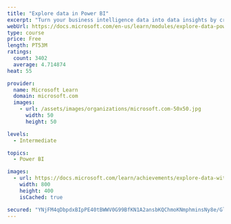 ```yaml
---
title: "Explore data in Power BI"
excerpt: "Turn your business intelligence data into data insights by creating and configuring Power BI dashboards."
webUrl: https://docs.microsoft.com/en-us/learn/modules/explore-data-power-bi/
type: course
price: Free
length: PT53M
ratings:
  count: 3402
  average: 4.714874
heat: 55

provider:
  name: Microsoft Learn
  domain: microsoft.com
  images:
    - url: /assets/images/organizations/microsoft.com-50x50.jpg
      width: 50
      height: 50

levels:
  - Intermediate

topics:
  - Power BI

images:
  - url: https://docs.microsoft.com/learn/achievements/explore-data-with-power-bi-desktop-social.png
    width: 800
    height: 400
    isCached: true

secured: "YNjFM4qDbpdxBIpPE40tBWWV0G99BfKN1A2ansbKQChmoKNmphminsNy8e/GlMIYYm/1oD8PbQ19vcyyRqX/2pq6tsC7OmOTSGWzhs4CNhJB8HNf4f81AGVkSJ4DBjuf6+v8M9Cdxl1A8ag17o07B4pamn50YWYkYNybmOzQFiD1zNaNM4ifm0miDIkrDe5JxkUmpW/b7jAmZGJkKO1FlS2qwOYEA19kqi2YDjcOgX/T1hnt/msjnPYq91ezlqgG+JffVui0ysjGjfXqzgQnMR5wtXfbuyAuVHmby6OF9RITs42X+95ByHbc+f9Ynw3OJt8ox7yWfBG2U7MFoxfQ5UTGwMVehY1DQQCEbT39tvoob5KY5TfgkfWuNOHoSmWWrBPO0X6G+PCZ8zOG65Zmq1ZYjzLGgLHK9PJaWa5AvXA=;cQ7XF9Mr/NbYEYWXyyn8oQ=="
---
```


